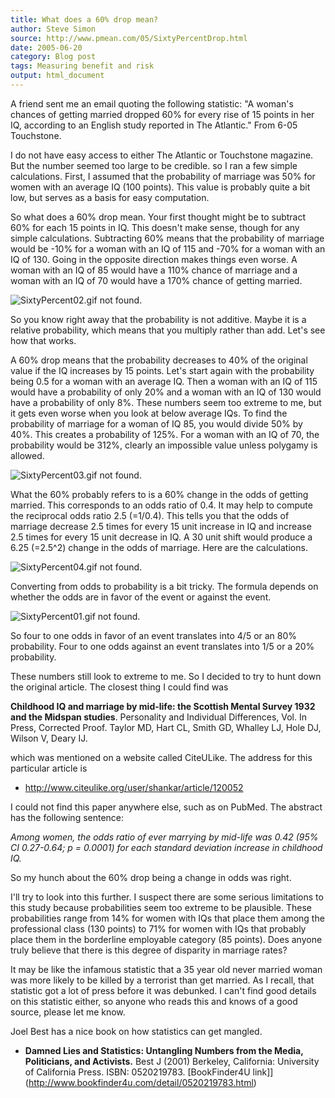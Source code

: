 ```yaml
---
title: What does a 60% drop mean?
author: Steve Simon
source: http://www.pmean.com/05/SixtyPercentDrop.html
date: 2005-06-20
category: Blog post
tags: Measuring benefit and risk
output: html_document
---
```


A friend sent me an email quoting the following statistic: "A woman's 
chances of getting married dropped 60% for every rise of 15 points in
her IQ, according to an English study reported in The Atlantic." From
6-05 Touchstone.

<!---More--->

I do not have easy access to either The Atlantic or Touchstone magazine.
But the number seemed too large to be credible. so I ran a few simple
calculations. First, I assumed that the probability of marriage was 50%
for women with an average IQ (100 points). This value is probably quite
a bit low, but serves as a basis for easy computation.

So what does a 60% drop mean. Your first thought might be to subtract
60% for each 15 points in IQ. This doesn't make sense, though for any
simple calculations. Subtracting 60% means that the probability of
marriage would be -10% for a woman with an IQ of 115 and -70% for a
woman with an IQ of 130. Going in the opposite direction makes things
even worse. A woman with an IQ of 85 would have a 110% chance of
marriage and a woman with an IQ of 70 would have a 170% chance of
getting married.

![SixtyPercent02.gif not found.](http://www.pmean.com/images/images/05/SixtyPercentDrop01.png)

So you know right away that the probability is not additive. Maybe it is
a relative probability, which means that you multiply rather than add.
Let's see how that works.

A 60% drop means that the probability decreases to 40% of the original
value if the IQ increases by 15 points. Let's start again with the
probability being 0.5 for a woman with an average IQ. Then a woman with
an IQ of 115 would have a probability of only 20% and a woman with an IQ
of 130 would have a probability of only 8%. These numbers seem too
extreme to me, but it gets even worse when you look at below average
IQs. To find the probability of marriage for a woman of IQ 85, you would
divide 50% by 40%. This creates a probability of 125%. For a woman with
an IQ of 70, the probability would be 312%, clearly an impossible value
unless polygamy is allowed.

![SixtyPercent03.gif not found.](http://www.pmean.com/images/images/05/SixtyPercentDrop02.png)

What the 60% probably refers to is a 60% change in the odds of getting
married. This corresponds to an odds ratio of 0.4. It may help to
compute the reciprocal odds ratio 2.5 (=1/0.4). This tells you that the
odds of marriage decrease 2.5 times for every 15 unit increase in IQ and
increase 2.5 times for every 15 unit decrease in IQ. A 30 unit shift
would produce a 6.25 (=2.5^2) change in the odds of marriage. Here are
the calculations.

![SixtyPercent04.gif not found.](http://www.pmean.com/images/images/05/SixtyPercentDrop03.png)

Converting from odds to probability is a bit tricky. The formula depends
on whether the odds are in favor of the event or against the event.

![SixtyPercent01.gif not found.](http://www.pmean.com/images/images/05/SixtyPercentDrop04.png)

So four to one odds in favor of an event translates into 4/5 or an 80%
probability. Four to one odds against an event translates into 1/5 or a
20% probability.

These numbers still look to extreme to me. So I decided to try to hunt
down the original article. The closest thing I could find was

**Childhood IQ and marriage by mid-life: the Scottish Mental Survey 1932
and the Midspan studies**. Personality and Individual Differences, Vol.
In Press, Corrected Proof.   Taylor MD, Hart CL, Smith GD, Whalley LJ,
Hole DJ, Wilson V, Deary IJ.

which was mentioned on a website called CiteULike. The address for this
particular article is

-   <http://www.citeulike.org/user/shankar/article/120052>

I could not find this paper anywhere else, such as on PubMed. The
abstract has the following sentence:

*Among women, the odds ratio of ever marrying by mid-life was 0.42
(95% CI 0.27-0.64; p = 0.0001) for each standard deviation increase in
childhood IQ.*

So my hunch about the 60% drop being a change in odds was right.

I'll try to look into this further. I suspect there are some serious
limitations to this study because probabilities seem too extreme to be
plausible. These probabilities range from 14% for women with IQs that
place them among the professional class (130 points) to 71% for women
with IQs   that probably place them in the borderline employable category
(85 points). Does anyone truly believe that there is this degree of
disparity in marriage rates?

It may be like the infamous statistic that a 35 year old never married
woman was more likely to be killed by a terrorist than get married. As I
recall, that statistic got a lot of press before it was debunked. I
can't find good details on this statistic either, so anyone who reads
this and knows of a good source, please let me know.

Joel Best has a nice book on how statistics can get mangled.

-   **Damned Lies and Statistics: Untangling Numbers from the Media,
    Politicians, and Activists.** Best J (2001) Berkeley, California:
    University of California Press. ISBN: 0520219783. [BookFinder4U
    link]](http://www.bookfinder4u.com/detail/0520219783.html)

